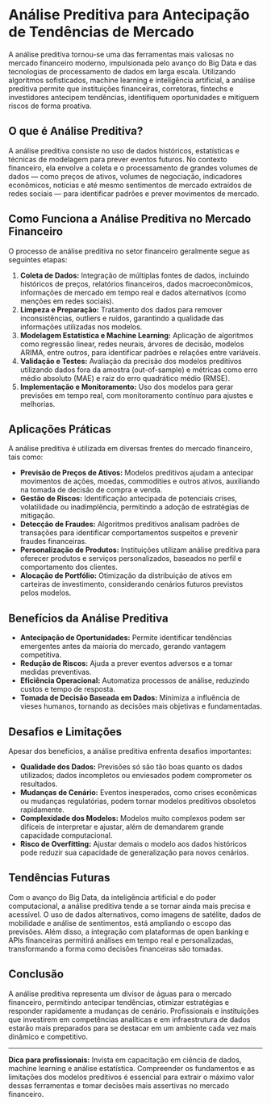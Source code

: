# Análise Preditiva para Antecipação de Tendências de Mercado

A análise preditiva tornou-se uma das ferramentas mais valiosas no mercado financeiro moderno, impulsionada pelo avanço do Big Data e das tecnologias de processamento de dados em larga escala. Utilizando algoritmos sofisticados, machine learning e inteligência artificial, a análise preditiva permite que instituições financeiras, corretoras, fintechs e investidores antecipem tendências, identifiquem oportunidades e mitiguem riscos de forma proativa.

## O que é Análise Preditiva?

A análise preditiva consiste no uso de dados históricos, estatísticas e técnicas de modelagem para prever eventos futuros. No contexto financeiro, ela envolve a coleta e o processamento de grandes volumes de dados — como preços de ativos, volumes de negociação, indicadores econômicos, notícias e até mesmo sentimentos de mercado extraídos de redes sociais — para identificar padrões e prever movimentos de mercado.

## Como Funciona a Análise Preditiva no Mercado Financeiro

O processo de análise preditiva no setor financeiro geralmente segue as seguintes etapas:

1. **Coleta de Dados:** Integração de múltiplas fontes de dados, incluindo históricos de preços, relatórios financeiros, dados macroeconômicos, informações de mercado em tempo real e dados alternativos (como menções em redes sociais).
2. **Limpeza e Preparação:** Tratamento dos dados para remover inconsistências, outliers e ruídos, garantindo a qualidade das informações utilizadas nos modelos.
3. **Modelagem Estatística e Machine Learning:** Aplicação de algoritmos como regressão linear, redes neurais, árvores de decisão, modelos ARIMA, entre outros, para identificar padrões e relações entre variáveis.
4. **Validação e Testes:** Avaliação da precisão dos modelos preditivos utilizando dados fora da amostra (out-of-sample) e métricas como erro médio absoluto (MAE) e raiz do erro quadrático médio (RMSE).
5. **Implementação e Monitoramento:** Uso dos modelos para gerar previsões em tempo real, com monitoramento contínuo para ajustes e melhorias.

## Aplicações Práticas

A análise preditiva é utilizada em diversas frentes do mercado financeiro, tais como:

- **Previsão de Preços de Ativos:** Modelos preditivos ajudam a antecipar movimentos de ações, moedas, commodities e outros ativos, auxiliando na tomada de decisão de compra e venda.
- **Gestão de Riscos:** Identificação antecipada de potenciais crises, volatilidade ou inadimplência, permitindo a adoção de estratégias de mitigação.
- **Detecção de Fraudes:** Algoritmos preditivos analisam padrões de transações para identificar comportamentos suspeitos e prevenir fraudes financeiras.
- **Personalização de Produtos:** Instituições utilizam análise preditiva para oferecer produtos e serviços personalizados, baseados no perfil e comportamento dos clientes.
- **Alocação de Portfólio:** Otimização da distribuição de ativos em carteiras de investimento, considerando cenários futuros previstos pelos modelos.

## Benefícios da Análise Preditiva

- **Antecipação de Oportunidades:** Permite identificar tendências emergentes antes da maioria do mercado, gerando vantagem competitiva.
- **Redução de Riscos:** Ajuda a prever eventos adversos e a tomar medidas preventivas.
- **Eficiência Operacional:** Automatiza processos de análise, reduzindo custos e tempo de resposta.
- **Tomada de Decisão Baseada em Dados:** Minimiza a influência de vieses humanos, tornando as decisões mais objetivas e fundamentadas.

## Desafios e Limitações

Apesar dos benefícios, a análise preditiva enfrenta desafios importantes:

- **Qualidade dos Dados:** Previsões só são tão boas quanto os dados utilizados; dados incompletos ou enviesados podem comprometer os resultados.
- **Mudanças de Cenário:** Eventos inesperados, como crises econômicas ou mudanças regulatórias, podem tornar modelos preditivos obsoletos rapidamente.
- **Complexidade dos Modelos:** Modelos muito complexos podem ser difíceis de interpretar e ajustar, além de demandarem grande capacidade computacional.
- **Risco de Overfitting:** Ajustar demais o modelo aos dados históricos pode reduzir sua capacidade de generalização para novos cenários.

## Tendências Futuras

Com o avanço do Big Data, da inteligência artificial e do poder computacional, a análise preditiva tende a se tornar ainda mais precisa e acessível. O uso de dados alternativos, como imagens de satélite, dados de mobilidade e análise de sentimentos, está ampliando o escopo das previsões. Além disso, a integração com plataformas de open banking e APIs financeiras permitirá análises em tempo real e personalizadas, transformando a forma como decisões financeiras são tomadas.

## Conclusão

A análise preditiva representa um divisor de águas para o mercado financeiro, permitindo antecipar tendências, otimizar estratégias e responder rapidamente a mudanças de cenário. Profissionais e instituições que investirem em competências analíticas e em infraestrutura de dados estarão mais preparados para se destacar em um ambiente cada vez mais dinâmico e competitivo.

---

**Dica para profissionais:** Invista em capacitação em ciência de dados, machine learning e análise estatística. Compreender os fundamentos e as limitações dos modelos preditivos é essencial para extrair o máximo valor dessas ferramentas e tomar decisões mais assertivas no mercado financeiro.